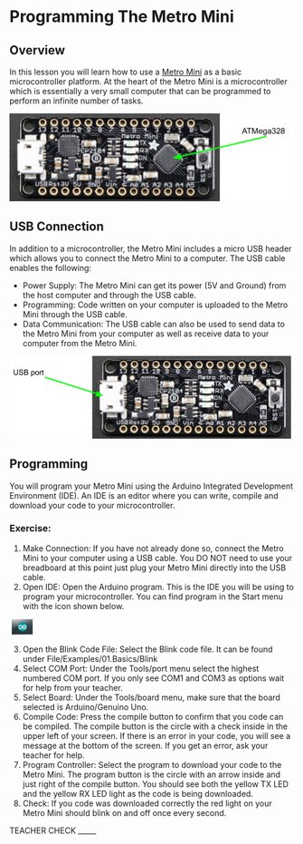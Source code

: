 # Programming The Metro Mini

## Overview

In this lesson you will learn how to use a [Metro Mini](https://www.google.com/url?q=https://www.adafruit.com/product/2590&sa=D&ust=1587613173853000) as a basic microcontroller platform. At the heart of the Metro Mini is a microcontroller which is essentially a very small computer that can be programmed to perform an infinite number of tasks.

![](images/image46.png)

## USB Connection

In addition to a microcontroller, the Metro Mini includes a micro USB header which allows you to connect the Metro Mini to a computer. The USB cable enables the following:

  - Power Supply: The Metro Mini can get its power (5V and Ground) from the host computer and through the USB cable.
  - Programming: Code written on your computer is uploaded to the Metro Mini through the USB cable.
  - Data Communication: The USB cable can also be used to send data to the Metro Mini from your computer as well as receive data to your computer from the Metro Mini.

![](images/image47.png)

## Programming

You will program your Metro Mini using the Arduino Integrated Development Environment (IDE). An IDE is an editor where you can write, compile and download your code to your microcontroller.

### Exercise:

1.  Make Connection: If you have not already done so, connect the Metro Mini to your computer using a USB cable. You DO NOT need to use your breadboard at this point just plug your Metro Mini directly into the USB cable.
2.  Open IDE: Open the Arduino program. This is the IDE you will be using to program your microcontroller. You can find program in the Start menu with the icon shown below.

 ![](images/image104.png)

3.  Open the Blink Code File: Select the Blink code file. It can be found under File/Examples/01.Basics/Blink
4.  Select COM Port: Under the Tools/port menu select the highest numbered COM port. If you only see COM1 and COM3 as options wait for help from your teacher.
5.  Select Board: Under the Tools/board menu, make sure that the board selected is Arduino/Genuino Uno.
6.  Compile Code: Press the compile button to confirm that you code can be compiled. The compile button is the circle with a check inside in the upper left of your screen. If there is an error in your code, you will see a message at the bottom of the screen. If you get an error, ask your teacher for help.
7.  Program Controller: Select the program to download your code to the Metro Mini. The program button is the circle with an arrow inside and just right of the compile button. You should see both the yellow TX LED and the yellow RX LED light as the code is being downloaded.
8.  Check: If you code was downloaded correctly the red light on your Metro Mini should blink on and off once every second.

TEACHER CHECK \_\_\_\_\_
